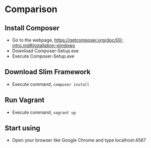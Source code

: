 # Comparison 
## Install Composer
- Go to the webpage, https://getcomposer.org/doc/00-intro.md#installation-windows
- Download Composer-Setup.exe
- Execute Composer-Setup.exe

## Download Slim Framework
- Execute command, `composer install`

## Run Vagrant
- Execute command, `vagrant up`

## Start using
- Open your browser like Google Chrome and type localhost:4567
